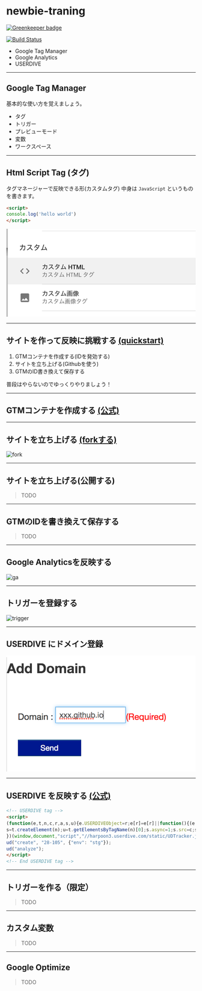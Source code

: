 # newbie-traning

[![Greenkeeper badge](https://badges.greenkeeper.io/uncovertruth/newbie-training.svg)](https://greenkeeper.io/)

[![Build Status](https://travis-ci.org/uncovertruth/newbie-training.svg?branch=master)](https://travis-ci.org/uncovertruth/newbie-training)

- Google Tag Manager
- Google Analytics
- USERDIVE

---

## Google Tag Manager

基本的な使い方を覚えましょう。

- タグ
- トリガー
- プレビューモード
- 変数
- ワークスペース

----

## Html Script Tag (タグ)

タグマネージャーで反映できる形(カスタムタグ)
中身は `JavaScript` というものを書きます。

```html
<script>
console.log('hello world')
</script>
```

![image](./img/custom-html.png)

---

## サイトを作って反映に挑戦する [(quickstart)](https://developers.google.com/tag-manager/quickstart)

1. GTMコンテナを作成する(IDを発効する)
1. サイトを立ち上げる(Githubを使う)
1. GTMのID書き換えて保存する

普段はやらないのでゆっくりやりましょう！

----

## GTMコンテナを作成する [(公式)](https://support.google.com/tagmanager/answer/6103696?hl=ja#new)

----

## サイトを立ち上げる [(forkする)](https://github.com/uncovertruth/newbie-training)

![fork](./img/fork.gif)

----

## サイトを立ち上げる(公開する)

> TODO

----

## GTMのIDを書き換えて保存する

> TODO

---

## Google Analyticsを反映する

![ga](./img/ga.gif)


----

## トリガーを登録する

![trigger](./img/trigger.gif)

---

## USERDIVE にドメイン登録

![domain](./img/domain.png)

----

## USERDIVE を反映する [(公式)](http://docs.userdive.com/ja/web/devguide/javascript/)

```html
<!-- USERDIVE tag -->
<script>
(function(e,t,n,c,r,a,s,u){e.USERDIVEObject=r;e[r]=e[r]||function(){(e[r].queue=e[r].queue||[]).push(arguments)};
s=t.createElement(n);u=t.getElementsByTagName(n)[0];s.async=1;s.src=c;s.charset=a;u.parentNode.insertBefore(s,u)
})(window,document,"script","//harpoon3.userdive.com/static/UDTracker.js","ud","UTF-8");
ud("create", "28-105", {"env": "stg"});
ud("analyze");
</script>
<!-- End USERDIVE tag -->
```

----

## トリガーを作る（限定）

> TODO

----

## カスタム変数

> TODO

---

## Google Optimize

> TODO
